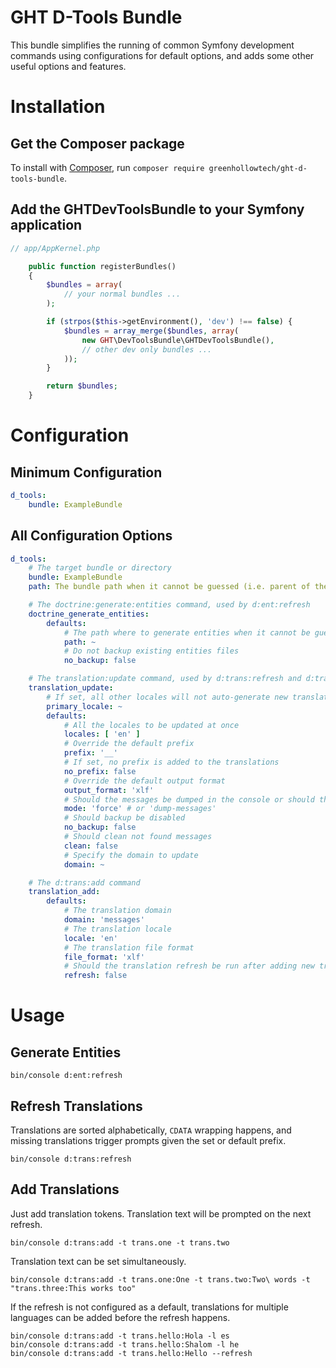 GHT D-Tools Bundle
=========================

This bundle simplifies the running of common Symfony development commands using configurations for default options, and adds some other useful options and features.

# Installation

## Get the Composer package

To install with [Composer](https://getcomposer.org/), run `composer require greenhollowtech/ght-d-tools-bundle`.

## Add the GHTDevToolsBundle to your Symfony application

```php
// app/AppKernel.php

    public function registerBundles()
    {
        $bundles = array(
            // your normal bundles ...
        );

        if (strpos($this->getEnvironment(), 'dev') !== false) {
            $bundles = array_merge($bundles, array(
                new GHT\DevToolsBundle\GHTDevToolsBundle(),
                // other dev only bundles ...
            ));
        }

        return $bundles;
    }
```

# Configuration

## Minimum Configuration

```yml
d_tools:
    bundle: ExampleBundle
```

## All Configuration Options

```yml
d_tools:
    # The target bundle or directory
    bundle: ExampleBundle
    path: The bundle path when it cannot be guessed (i.e. parent of the Resources directory)

    # The doctrine:generate:entities command, used by d:ent:refresh
    doctrine_generate_entities:
        defaults:
            # The path where to generate entities when it cannot be guessed
            path: ~
            # Do not backup existing entities files
            no_backup: false

    # The translation:update command, used by d:trans:refresh and d:trans:add
    translation_update:
        # If set, all other locales will not auto-generate new translation units
        primary_locale: ~
        defaults:
            # All the locales to be updated at once
            locales: [ 'en' ]
            # Override the default prefix
            prefix: '__'
            # If set, no prefix is added to the translations
            no_prefix: false
            # Override the default output format
            output_format: 'xlf'
            # Should the messages be dumped in the console or should the update be done
            mode: 'force' # or 'dump-messages'
            # Should backup be disabled
            no_backup: false
            # Should clean not found messages
            clean: false
            # Specify the domain to update
            domain: ~

    # The d:trans:add command
    translation_add:
        defaults:
            # The translation domain
            domain: 'messages'
            # The translation locale
            locale: 'en'
            # The translation file format
            file_format: 'xlf'
            # Should the translation refresh be run after adding new translations
            refresh: false
```

# Usage

## Generate Entities

```
bin/console d:ent:refresh
```

## Refresh Translations

Translations are sorted alphabetically, `CDATA` wrapping happens, and missing translations trigger prompts given the set or default prefix.
```
bin/console d:trans:refresh
```

## Add Translations

Just add translation tokens.  Translation text will be prompted on the next refresh.
```
bin/console d:trans:add -t trans.one -t trans.two
```

Translation text can be set simultaneously.
```
bin/console d:trans:add -t trans.one:One -t trans.two:Two\ words -t "trans.three:This works too"
```

If the refresh is not configured as a default, translations for multiple languages can be added before the refresh happens.
```
bin/console d:trans:add -t trans.hello:Hola -l es
bin/console d:trans:add -t trans.hello:Shalom -l he
bin/console d:trans:add -t trans.hello:Hello --refresh
```
